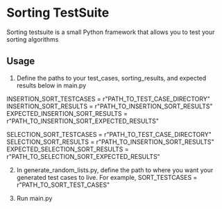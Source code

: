 # Sorting TestSuite

Sorting testsuite is a small Python framework that allows you to test your sorting algorithms

## Usage
1.  Define the paths to your test_cases, sorting_results, and expected results below in main.py
  
INSERTION_SORT_TESTCASES = r"PATH_TO_TEST_CASE_DIRECTORY"
INSERTION_SORT_RESULTS = r"PATH_TO_INSERTION_SORT_RESULTS"
EXPECTED_INSERTION_SORT_RESULTS = r"PATH_TO_INSERTION_SORT_EXPECTED_RESULTS"

SELECTION_SORT_TESTCASES = r"PATH_TO_TEST_CASE_DIRECTORY"
SELECTION_SORT_RESULTS = r"PATH_TO_INSERTION_SORT_RESULTS"
EXPECTED_SELECTION_SORT_RESULTS = r"PATH_TO_SELECTION_SORT_EXPECTED_RESULTS"

2. In generate_random_lists.py, define the path to where you want your generated test cases to live. For example, SORT_TESTCASES = r"PATH_TO_SORT_TEST_CASES"

3. Run main.py
